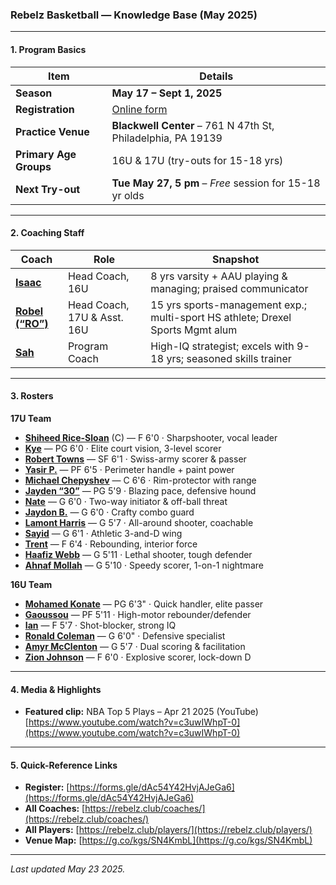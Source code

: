 ### Rebelz Basketball — Knowledge Base (May 2025)

---

#### 1. Program Basics

| Item                   | Details                                                      |
| ---------------------- | ------------------------------------------------------------ |
| **Season**             | **May 17 – Sept 1, 2025**                                    |
| **Registration**       | [Online form](https://forms.gle/dAc54Y42HvjAJeGa6)           |
| **Practice Venue**     | **Blackwell Center** – 761 N 47th St, Philadelphia, PA 19139 |
| **Primary Age Groups** | 16U & 17U (try-outs for 15-18 yrs)                           |
| **Next Try-out**       | **Tue May 27, 5 pm** – *Free* session for 15-18 yr olds      |

---

#### 2. Coaching Staff

| Coach                                                           | Role                        | Snapshot                                                                       |
| --------------------------------------------------------------- | --------------------------- | ------------------------------------------------------------------------------ |
| [**Isaac**](https://rebelz.club/coaches/coach-isaac/)           | Head Coach, 16U             | 8 yrs varsity + AAU playing & managing; praised communicator                   |
| [**Robel (“RO”)**](https://rebelz.club/coaches/coach-robel-ro/) | Head Coach, 17U & Asst. 16U | 15 yrs sports-management exp.; multi-sport HS athlete; Drexel Sports Mgmt alum |
| [**Sah**](https://rebelz.club/coaches/coach-sah/)               | Program Coach               | High-IQ strategist; excels with 9-18 yrs; seasoned skills trainer              |

---

#### 3. Rosters

**17U Team**

* [**Shiheed Rice-Sloan**](https://rebelz.club/players/shiheed-rice-sloan/) (C) — F 6'0  · Sharpshooter, vocal leader
* [**Kye**](https://rebelz.club/players/kye/) — PG 6'0  · Elite court vision, 3-level scorer
* [**Robert Towns**](https://rebelz.club/players/robert-towns/) — SF 6'1  · Swiss-army scorer & passer
* [**Yasir P.**](https://rebelz.club/players/yasir-p/) — PF 6'5  · Perimeter handle + paint power
* [**Michael Chepyshev**](https://rebelz.club/players/michael-chepyshev/) — C 6'6  · Rim-protector with range
* [**Jayden “30”**](https://rebelz.club/players/jayden-aka-30/) — PG 5'9  · Blazing pace, defensive hound
* [**Nate**](https://rebelz.club/players/nate/) — G 6'0  · Two-way initiator & off-ball threat
* [**Jaydon B.**](https://rebelz.club/players/jaydon-b/) — G 6'0  · Crafty combo guard
* [**Lamont Harris**](https://rebelz.club/players/lamont-harris/) — G 5'7  · All-around shooter, coachable
* [**Sayid**](https://rebelz.club/players/sayid/) — G 6'1  · Athletic 3-and-D wing
* [**Trent**](https://rebelz.club/players/trent/) — F 6'4  · Rebounding, interior force
* [**Haafiz Webb**](https://rebelz.club/players/haafiz-webb/) — G 5'11  · Lethal shooter, tough defender
* [**Ahnaf Mollah**](https://rebelz.club/players/ahnaf-mollah/) — G 5'10  · Speedy scorer, 1-on-1 nightmare

**16U Team**

* [**Mohamed Konate**](https://rebelz.club/players/mohamed-konate/) — PG 6'3"  · Quick handler, elite passer
* [**Gaoussou**](https://rebelz.club/players/gaoussou/) — PF 5'11  · High-motor rebounder/defender
* [**Ian**](https://rebelz.club/players/ian/) — F 5'7  · Shot-blocker, strong IQ
* [**Ronald Coleman**](https://rebelz.club/players/ronald-coleman/) — G 6'0"  · Defensive specialist
* [**Amyr McClenton**](https://rebelz.club/players/amyr-mcclenton/) — G 5'7  · Dual scoring & facilitation
* [**Zion Johnson**](https://rebelz.club/players/zion-johnson/) — F 6'0  · Explosive scorer, lock-down D

---

#### 4. Media & Highlights

* **Featured clip:** NBA Top 5 Plays – Apr 21 2025 (YouTube)
  [https://www.youtube.com/watch?v=c3uwIWhpT-0](https://www.youtube.com/watch?v=c3uwIWhpT-0)

---

#### 5. Quick-Reference Links

* **Register:** [https://forms.gle/dAc54Y42HvjAJeGa6](https://forms.gle/dAc54Y42HvjAJeGa6)
* **All Coaches:** [https://rebelz.club/coaches/](https://rebelz.club/coaches/)
* **All Players:** [https://rebelz.club/players/](https://rebelz.club/players/)
* **Venue Map:** [https://g.co/kgs/SN4KmbL](https://g.co/kgs/SN4KmbL)

---

*Last updated May 23 2025.*
